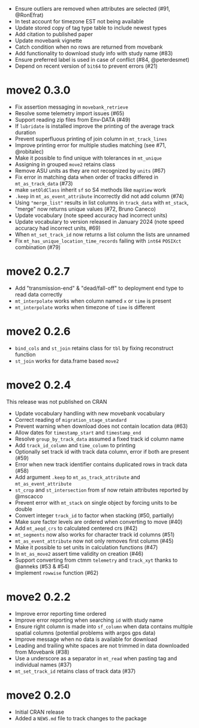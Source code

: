 * Ensure outliers are removed when attributes are selected (#91, @RonEfrat)
* In test account for timezone EST not being available
* Update stored copy of tag type table to include newest types
* Add citation to published paper
* Update movebank vignette
* Catch condition when no rows are returned from movebank
* Add functionality to download study info with study name (#83)
* Ensure preferred label is used in case of conflict (#84, @peterdesmet)
* Depend on recent version of `bit64` to prevent errors (#21)

# move2 0.3.0

* Fix assertion messaging in `movebank_retrieve`
* Resolve some telemetry import issues (#65)
* Support reading zip files from Env-DATA (#49)
* If `lubridate` is installed improve the printing of the average track duration
* Prevent superfluous printing of join column in `mt_track_lines`
* Improve printing error for multiple studies matching (see #71, @robitalec)
* Make it possible to find unique with tolerances in `mt_unique`
* Assigning in grouped `move2` retains class
* Remove ASU units as they are not recognized by `units` (#67)
* Fix error in matching data when order of tracks differed in `mt_as_track_data` (#73)
* make `setOldClass` inherit `sf` so S4 methods like `mapView` work
* `.keep` in `mt_as_event_attribute` incorrectly did not add column (#74)
* Using `"merge_list"` results in list columns in `track_data` with `mt_stack`, "merge" now returns unique values (#72, Bruno Caneco)
* Update vocabulary (note speed accuracy had incorrect units)
* Update vocabulary to version released in January 2024 (note speed accuracy had incorrect units, #69)
* When `mt_set_track_id` now returns a list column the lists are unnamed
* Fix `mt_has_unique_location_time_records` failing with `int64` `POSIXct` combination (#79)

# move2 0.2.7

* Add "transmission-end" & "dead/fall-off" to deployment end type to read data correctly
* `mt_interpolate` works when column named `x` or `time` is present
* `mt_interpolate` works when timezone of `time` is different

# move2 0.2.6

* `bind_cols` and `st_join` retains class for `tbl` by fixing reconstruct function
* `st_join` works for data.frame based `move2`

# move2 0.2.4

This release was not published on CRAN

* Update vocabulary handling with new movebank vocabulary
* Correct reading of `migration_stage_standard`
* Prevent warning when download does not contain location data (#63)
* Allow dates for `timestamp_start` and `timestamp_end`
* Resolve `group_by_track_data` assumed a fixed track id column name
* Add `track_id_column` and `time_column` to printing
* Optionally set track id with track data column, error if both are present (#59)
* Error when new track identifier contains duplicated rows in track data (#58)
* Add argument `.keep` to `mt_as_track_attribute` and `mt_as_event_attribute` 
* `st_crop` and `st_intersection` from sf now retain attributes reported by @mscacco
* Prevent error with `mt_stack` on single object by forcing units to be double
* Convert integer `track_id` to factor when stacking (#50, partially)
* Make sure factor levels are ordered when converting to move (#40)
* Add `mt_aeqd_crs` to calculated centered crs (#42)
* `mt_segments` now also works for character track id columns (#51)
* `mt_as_event_attribute` now not only removes first column (#45)
* Make it possible to set units in calculation functions (#47)
* In `mt_as_move2` assert time validity on creation (#46)
* Support converting from ctmm `telemetry` and `track_xyt` thanks to @anneks (#53 & #54)
* Implement `rowwise` function (#62)

# move2 0.2.2

* Improve error reporting time ordered
* Improve error reporting when searching `id` with study name
* Ensure right column is made into `sf_column` when data contains multiple spatial columns (potential problems with 
    argos gps data)
* Improve message when no data is available for download
* Leading and trailing white spaces are not trimmed in data downloaded from Movebank (#38)
* Use a underscore as a separator in `mt_read` when pasting tag and individual names (#37)
* `mt_set_track_id` retains class of track data (#37)

# move2 0.2.0

* Initial CRAN release
* Added a `NEWS.md` file to track changes to the package
